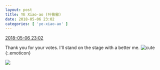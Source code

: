 ```yaml
---
layout: post
title: YE Xiao-ao (叶筱傲)
date: 2018-05-06 23:02
categories: [ 'ye-xiao-ao' ]
---
```


<div class="weibo-info">
  <a href="https://weibo.com/6340485168/GfrJvk28k">2018-05-06 23:02</a>
</div>

Thank you for your votes. I'll stand on the stage with a better me. ![cute](https://img.t.sinajs.cn/t4/appstyle/expression/ext/normal/09/2018new_keai_org.png){:.emoticon}

<!-- more -->

<a href="https://wx3.sinaimg.cn/mw690/006V61POgy1fr20lj10jdj30qo1bfn4u.jpg">
  <img class="weibo-pic-preview" src="https://wx3.sinaimg.cn/orj360/006V61POgy1fr20lj10jdj30qo1bfn4u.jpg" />
</a>
